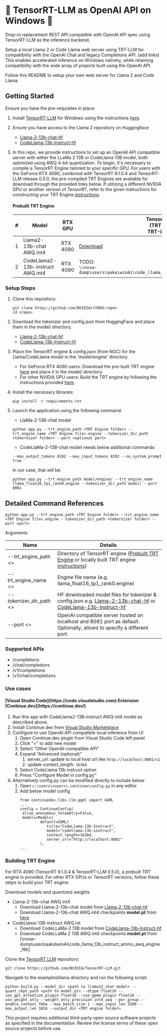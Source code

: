 # 🚀 TensorRT-LLM as OpenAI API on Windows 🤖

Drop-in replacement REST API compatible with OpenAI API spec using TensorRT-LLM as the inference backend.

Setup a local Llama 2 or Code Llama web server using TRT-LLM for compatibility with the OpenAI Chat and legacy Completions API. (add links) This enables accelerated inference on Windows natively, while retaining compatibility with the wide array of projects built using the OpenAI API.

Follow this README to setup your own web server for Llama 2 and Code Llama.

## Getting Started

Ensure you have the pre-requisites in place:

1. Install [TensorRT-LLM](https://github.com/NVIDIA/TensorRT-LLM/) for Windows using the instructions [here](https://github.com/NVIDIA/TensorRT-LLM/blob/release/0.5.0/windows/README.md).

2. Ensure you have access to the Llama 2 repository on Huggingface
   * [Llama-2-13b-chat-hf](https://huggingface.co/meta-llama/Llama-2-13b-chat-hf)
   * [CodeLlama-13b-Instruct-hf](https://huggingface.co/codellama/CodeLlama-13b-Instruct-hf)

3. In this repo, we provide instructions to set up an OpenAI API compatible server with either the LLaMa 2 13B or CodeLlama 13B model, both optimized using AWQ 4-bit quantization. To begin, it's necessary to compile a TensorRT Engine tailored to your specific GPU. For users with the GeForce RTX 4090, combined with TensorRT 9.1.0.4 and TensorRT-LLM release 0.5.0, the pre-compiled TRT Engines are available for download through the provided links below. If utilizing a different NVIDIA GPU or another version of TensorRT, refer to the given instructions for constructing your TRT Engine.[instructions](#building-trt-engine).

   #### Prebuilt TRT Engine

   | # |  Model                | RTX GPU   | TensorRT Engine <br/>(TRT 9.1.0.4 & <br/> TRT-LLM 0.5.0)|  
   |---|----------------------------------|---------|---------------------------------------|
   | 1 | Llama2-13b-chat AWQ int4         | RTX 4090 | [Download](https://catalog.ngc.nvidia.com/orgs/nvidia/models/llama2-13b/files?version=1.2) |
   | 2 | CodeLlama2-13b-instruct AWQ int4 | RTX 4090 |  TODO: <br/> ```\\nvsw-dump\users\aaka\winAi\code_llama_13b_instruct_ammo_awq_engine_16k\eng```       |


<h3 id="setup"> Setup Steps </h3>

1. Clone this repository: 
   ```
   git clone https://github.com/NVIDIA/<TODO:repo>
   cd <repo>
   ```
2. Download the tokenizer and config.json from HuggingFace and place them in the model/ directory.
   - [Llama-2-13b-chat-hf](https://huggingface.co/meta-llama/Llama-2-13b-chat-hf/tree/main).
   - [CodeLlama-13b-Instruct-hf](https://huggingface.co/codellama/CodeLlama-13b-Instruct-hf/tree/main)
3. Place the TensorRT engine & config.json (from NGC) for the Llama/CodeLlama model in the 'model/engine' directory
   - For GeForce RTX 4090 users: Download the pre-built TRT engine [here](https://catalog.ngc.nvidia.com/orgs/nvidia/models/llama2-13b/files?version=1.2) and place it in the model/ directory.
   - For other NVIDIA GPU users: Build the TRT engine by following the instructions provided [here](#building-trt-engine).
4. Install the necessary libraries: 
   ```
   pip install -r requirements.txt
   ```
5. Launch the application using the following command:

   - LlaMa-2-13B-chat model
   ```
   python app.py --trt_engine_path <TRT Engine folder> --trt_engine_name <TRT Engine file>.engine --tokenizer_dir_path <tokernizer folder> --port <optional port>
   ```
   
   - CodeLlaMa-2-13B-chat model needs below additional commands
   ```
   --max_output_tokens 8192 --max_input_tokens 8192 --no_system_prompt True
   ```
   In our case, that will be:
   ```
   python app.py --trt_engine_path model/engine/ --trt_engine_name llama_float16_tp1_rank0.engine --tokenizer_dir_path model/ --port 8081
   ```

## Detailed Command References 
```
python app.py --trt_engine_path <TRT Engine folder> --trt_engine_name <TRT Engine file>.engine --tokenizer_dir_path <tokernizer folder> --port <port>
```

Arguments

| Name                    | Details                     |
|-------------------------|--------------------------------------------------------------------------------------------------------------------------|
| --trt_engine_path <>    | Directory of TensorRT engine ([Prebuilt TRT Engine](#prebuilt-trt-engine) or locally built TRT engine [instructions](#building-trt-engine))                                                                                                                        |
| --trt_engine_name <>    | Engine file name (e.g. llama_float16_tp1_rank0.engine)                                                                                                      |
| --tokenizer_dir_path <> | HF downloaded model files for tokenizer & config.json e.g. [Llama-2-13b-chat-hf](https://huggingface.co/meta-llama/Llama-2-13b-chat-hf) or [CodeLlama-13b-Instruct-hf](https://huggingface.co/codellama/CodeLlama-13b-Instruct-hf/tree/main) |
| --port <>               | OpenAI compatible server hosted on localhost and 8081 port as default. Optionally, allows to specify a different port.  |


<h3 id="supported-apis">Supported APIs</h3>

* /completions
* /chat/completions
* /v1/completions
* /v1/chat/completions

<h3 id="use-cases">Use cases</h3>
<h4 id="continue.dev">[Visual Studio Code](https://code.visualstudio.com) Extension [Continue.dev](https://continue.dev/)</h4>

1. Run this app with CodeLlama2-13B-instruct AWQ int4 model as described above.
2. Install Continue.dev from [Visual Studio Marketplace](https://marketplace.visualstudio.com/items?itemName=Continue.continue)
3. Configure to use OpenAI API compatible local inference from UI
   1. Open Continue.dev plugin from Visual Studio Code left panel
   2. Click "+" to add new model
   3. Select "Other OpenAI-compatible API"
   4. Expand "Advanced (optional)"
      1. server_url: update to local host url like ```http://localhost:8081/v1```
      2. update context_length: ```16384```
   5. Select CodeLlama 13b instruct option 
   6. Press "Configure Model in config.py"
4. Alternatively config.py can be modified directly to include below
   1. Open ```c:\users\<user>\.continue\config.py``` in any editor
   2. Add below model config
      ```
      from continuedev.libs.llm.ggml import GGML
      ...
      config = ContinueConfig(
       allow_anonymous_telemetry=False,
       models=Models(
               default=GGML(
                  title="CodeLlama-13b-Instruct",
                  model="codellama:13b-instruct",
                  context_length=16384,
                  server_url="http://localhost:8081"
               ),
      ...
      ```

<h3 id="building-trt-engine">Building TRT Engine</h3>

For RTX 4090 (TensorRT 9.1.0.4 & TensorRT-LLM 0.5.0), a prebuilt TRT engine is provided. For other RTX GPUs or TensorRT versions, follow these steps to build your TRT engine:

Download models and quantized weights
  * Llama-2-13b-chat AWQ int4 
    * Download Llama-2-13b-chat model from [Llama-2-13b-chat-hf](https://huggingface.co/meta-llama/Llama-2-13b-chat-hf)
    * Download Llama-2-13b-chat AWQ int4 checkpoints **model.pt** from [here](https://catalog.ngc.nvidia.com/orgs/nvidia/models/llama2-13b/files?version=1.2)
  * CodeLlama-13B-instruct AWQ int
    * Download CodeLLaMa-2 13B model from [CodeLlama-13b-Instruct-hf](https://huggingface.co/codellama/CodeLlama-13b-Instruct-hf)
    * Download CodeLLaMa 2 13B AWQ int4 checkpoints **model.pt** from [\\nvsw-dump\users\aaka\winAi\code_llama_13b_instruct_ammo_awq_engine_16k]


Clone the [TensorRT LLM](https://github.com/NVIDIA/TensorRT-LLM/) repository:
```
git clone https://github.com/NVIDIA/TensorRT-LLM.git
```

Navigate to the examples\llama directory and run the following script:
```
python build.py --model_dir <path to llama13_chat model> --quant_ckpt_path <path to model.pt> --dtype float16 --use_gpt_attention_plugin float16 --use_gemm_plugin float16 --use_weight_only --weight_only_precision int4_awq --per_group --enable_context_fmha --max_batch_size 1 --max_input_len 3500 --max_output_len 1024 --output_dir <TRT engine folder>
```


This project requires additional third-party open source software projects as specified in the documentation. Review the license terms of these open source projects before use.

